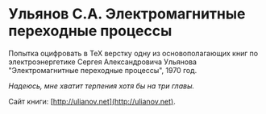 # Ульянов С.А. Электромагнитные переходные процессы
Попытка оцифровать в TeX верстку одну из основополагающих книг по электроэнергетике Сергея Александровича Ульянова "Электромагнитные переходные процессы", 1970 год.

*Надеюсь, мне хватит терпения хотя бы на три главы.*

Сайт книги: [http://ulianov.net](http://ulianov.net).
